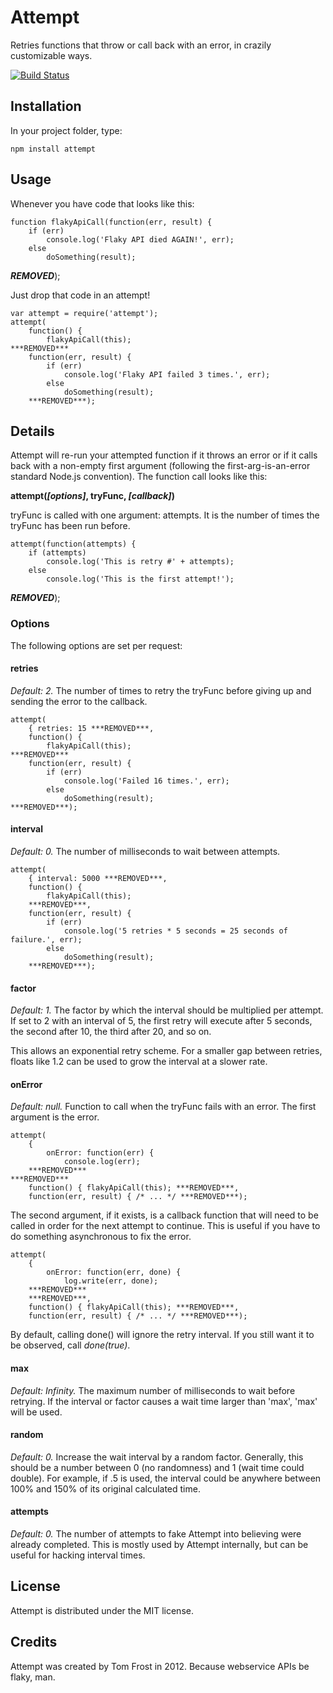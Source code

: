 # Attempt
Retries functions that throw or call back with an error, in crazily
customizable ways.

[![Build Status](https://secure.travis-ci.org/TomFrost/node-attempt.png?branch=master)](http://travis-ci.org/TomFrost/node-attempt)

## Installation
In your project folder, type:

	npm install attempt

## Usage
Whenever you have code that looks like this:

	function flakyApiCall(function(err, result) {
	    if (err)
	        console.log('Flaky API died AGAIN!', err);
	    else
	        doSomething(result);
***REMOVED***);

Just drop that code in an attempt!

	var attempt = require('attempt');
	attempt(
		function() {
			flakyApiCall(this);
	***REMOVED***
		function(err, result) {
	        if (err)
	            console.log('Flaky API failed 3 times.', err);
	        else
	            doSomething(result);
	    ***REMOVED***);

## Details
Attempt will re-run your attempted function if it throws an error or if it
calls back with a non-empty first argument (following the first-arg-is-an-error
standard Node.js convention).  The function call looks like this:

**attempt(_[options]_, tryFunc, _[callback]_)**

tryFunc is called with one argument: attempts.  It is the number of times the
tryFunc has been run before.

	attempt(function(attempts) {
		if (attempts)
			console.log('This is retry #' + attempts);
		else
			console.log('This is the first attempt!');
***REMOVED***);

### Options
The following options are set per request:

#### retries
*Default: 2.* The number of times to retry the tryFunc before
giving up and sending the error to the callback.

	attempt(
		{ retries: 15 ***REMOVED***,
		function() {
			flakyApiCall(this);
	***REMOVED***
		function(err, result) {
			if (err)
				console.log('Failed 16 times.', err);
			else
				doSomething(result);
	***REMOVED***);

#### interval
*Default: 0.* The number of milliseconds to wait between attempts.

	attempt(
		{ interval: 5000 ***REMOVED***,
		function() {
	        flakyApiCall(this);
	    ***REMOVED***,
	    function(err, result) {
	        if (err)
	            console.log('5 retries * 5 seconds = 25 seconds of failure.', err);
	        else
	            doSomething(result);
	    ***REMOVED***);

#### factor
*Default: 1.* The factor by which the interval should be multiplied per
attempt.  If set to 2 with an interval of 5, the first retry will execute after
5 seconds, the second after 10, the third after 20, and so on.

This allows an exponential retry scheme.  For a smaller gap between retries,
floats like 1.2 can be used to grow the interval at a slower rate.

#### onError
*Default: null.* Function to call when the tryFunc fails with an
error.  The first argument is the error.

	attempt(
		{
			onError: function(err) {
				console.log(err);
		***REMOVED***
	***REMOVED***
		function() { flakyApiCall(this); ***REMOVED***,
		function(err, result) { /* ... */ ***REMOVED***);

The second argument, if it exists, is a callback function that will need to be
called in order for the next attempt to continue.  This is useful if you have
to do something asynchronous to fix the error.

	attempt(
		{
			onError: function(err, done) {
        		log.write(err, done);
        ***REMOVED***
        ***REMOVED***,
        function() { flakyApiCall(this); ***REMOVED***,
		function(err, result) { /* ... */ ***REMOVED***);

By default, calling done() will ignore the retry interval.  If you still want
it to be observed, call *done(true)*.

#### max
*Default: Infinity.* The maximum number of milliseconds to wait before retrying.
If the interval or factor causes a wait time larger than 'max', 'max' will
be used.

#### random
*Default: 0.* Increase the wait interval by a random factor. Generally, this
should be a number between 0 (no randomness) and 1 (wait time could double).
For example, if .5 is used, the interval could be anywhere between 100% and
150% of its original calculated time.

#### attempts
*Default: 0.* The number of attempts to fake Attempt into believing were
already completed.  This is mostly used by Attempt internally, but can be
useful for hacking interval times.

## License
Attempt is distributed under the MIT license.

## Credits
Attempt was created by Tom Frost in 2012.  Because webservice APIs be flaky,
man.

